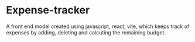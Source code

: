 # Expense-tracker
A front end model created using javascript, react, vite, which keeps track of expenses by adding, deleting and calcuting the remaining budget.
